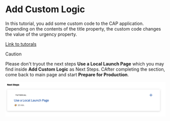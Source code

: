 # Add Custom Logic

In this tutorial, you add some custom code to the CAP application. Depending on the contents of the title property, the custom code changes the value of the urgency property.

[Link to tutorals](https://developers.sap.com/tutorials/add-custom-logic.html)

> [!CAUTION]
> Please don't tryout the next steps **Use a Local Launch Page** which you may find inside **Add Custom Logic** as Next Steps. CAfter completing the section, come back to main page and start **Prepare for Production**.

<div align="center">
	<img src="./images/localpage.png" width="700" />
</div>







